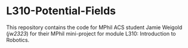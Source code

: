 # L310-Potential-Fields

This repository contains the code for MPhil ACS student Jamie Weigold (*jw2323*) for their MPhil mini-project for module L310: Introduction to Robotics.